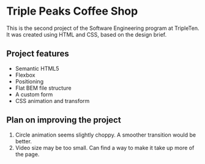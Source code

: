 # Triple Peaks Coffee Shop

This is the second project of the Software Engineering program at TripleTen. It was created using HTML and CSS, based on the design brief.

## Project features

- Semantic HTML5
- Flexbox
- Positioning
- Flat BEM file structure
- A custom form
- CSS animation and transform

## Plan on improving the project

1. Circle animation seems slightly choppy. A smoother transition would be better.
2. Video size may be too small. Can find a way to make it take up more of the page.
